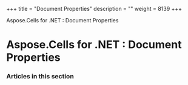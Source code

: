 +++
title = "Document Properties" 
description = "" 
weight = 8139 
+++

Aspose.Cells for .NET : Document Properties  

# Aspose.Cells for .NET : Document Properties


### Articles in this section

           

 


